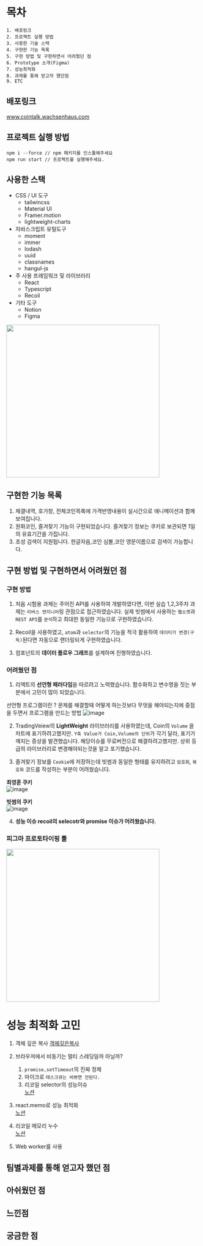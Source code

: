 # 목차

```
1. 배포링크
2. 프로젝트 실행 방법
3. 사용한 기술 스택
4. 구현한 기능 목록
5. 구현 방법 및 구현하면서 어려웠던 점
6. Prototype 소개(Figma)
7. 성능최적화
8. 과제를 통해 얻고자 했던점
9. ETC
```
## 배포링크
www.cointalk.wachsenhaus.com


## 프로젝트 실행 방법

```
npm i --force // npm 패키지를 인스톨해주세요
npm run start // 프로젝트를 실행해주세요.
```

## 사용한 스택
- CSS / UI 도구
  - tailwincss
  - Material UI
  - Framer.motion
  - lightweight-charts
- 자바스크립트 유틸도구
  - moment
  - immer
  - lodash
  - uuid
  - classnames
  - hangul-js
- 주 사용 프레임워크 및 라이브러리
  - React
  - Typescript
  - Recoil
- 기타 도구
  - Notion
  - Figma

<img src="https://user-images.githubusercontent.com/59411545/165929665-1f3b5138-94da-4c7c-9a3e-9a23666af797.png" width="400" height="400">  


## 구현한 기능 목록

1. 체결내역, 호가창, 전체코인목록에 가격반영내용이 실시간으로 애니메이션과 함께 보여집니다.
2. 원화코인, 즐겨찾기 기능이 구현되었습니다. 즐겨찾기 정보는 쿠키로 보관되면 1일의 유효기간을 가집니다.
3. 초성 검색이 지원됩니다. 한글자음,코인 심볼,코인 영문이름으로 검색이 가능합니다.

## 구현 방법 및 구현하면서 어려웠던 점

### 구현 방법

1. 처음 시험용 과제는 주어진 API를 사용하여 개발하였다면, 이번 실습 1,2,3주차 과제는 `리버스 엔지니어`링 관점으로 접근하였습니다.
   실제 빗썸에서 사용하는 `웹소켓`과 `REST API`를 `분석`하고 최대한 동일한 기능으로 구현하였습니다.

2. Recoil을 사용하였고, `atom`과 `selector`의 기능을 적극 활용하여 `데이터가 변경(구독)`된다면 자동으로 랜더링되게 구현하였습니다.

3. 컴포넌트의 **데이터 플로우 그래프**를 설계하며 진행하였습니다.  


### 어려웠던 점

1. 리액트의 **선언형 패러다임**을 따르려고 노력했습니다. 함수화하고 변수명을 짓는 부분에서 고민이 많이 되었습니다.

선언형 프로그램이란 ? 문제를 해결할때 어떻게 하는것보다 무엇을 해야되는지에 중점을 두면서 프로그램을 만드는 방법
![image](https://user-images.githubusercontent.com/59411545/165925987-54b71807-e263-48b0-97ff-a4ede885210f.png)


2. TradingVeiew의 **LightWeight** 라이브러리를 사용하였는데, Coin의 `Volume` 을 차트에 표기하려고했지만. `Y축 Value가 Coin,Volume의 단위`가 각기 달라, 표기가 깨지는 증상을 발견했습니다.
   해당이슈를 무료버전으로 해결하려고했지만. 상위 등급의 라이브러리로 변경해야되는것을 알고 포기했습니다.

3. 즐겨찾기 정보를 `Cookie`에 저장하는데 빗썸과 동일한 형태를 유지하려고 `암호화`, `복호화` 코드를 작성하는 부분이 어려웠습니다.


**최영훈 쿠키**  
![image](https://user-images.githubusercontent.com/59411545/165926172-b8f96b8d-93d3-4e06-8fed-b0d7f04c6670.png)  

**빗썸의 쿠키**  
![image](https://user-images.githubusercontent.com/59411545/165926265-b825b591-c2ca-4480-b82f-aaad0455daa8.png)  


4. **성능 이슈 recoil의 selecotr와 promise 이슈가 어려웠습니다.**

### 피그마 프로토타이핑 툴

<img src="https://user-images.githubusercontent.com/59411545/165928146-5bc8b2e6-8f11-449b-81fb-296928cb30a1.png" width="400" height="400">


# 성능 최적화 고민

1. 객체 깊은 복사  [객체깊은복사](https://bi9choi.notion.site/CS-9838e5c82d9449b398728e4d4da2b2bc)
   
2. 브라우저에서 비동기는 멀티 스레딩일까 아닐까?
   1. `promise,setTimeout`의 진짜 정체
   2. 마이크로 `태스크큐는 바쁘면 안된다.`
   3. 리코일 selector의 성능이슈  
   [노션](https://bi9choi.notion.site/3ec8074e516b4d1ca7c8d3d3f41721df)
      
3. react.memo로 성능 최적화  
   [노션](https://bi9choi.notion.site/React-memo-67dc4828e9584a5e8b3e28632f0268fd)
4. 리코일 메모리 누수  
   [노션](https://bi9choi.notion.site/eeeaae13fba142488f4ec171effdb5cd)
5. Web worker를 사용

## 팀별과제를 통해 얻고자 했던 점



## 아쉬웠던 점



## 느낀점



## 궁금한 점

